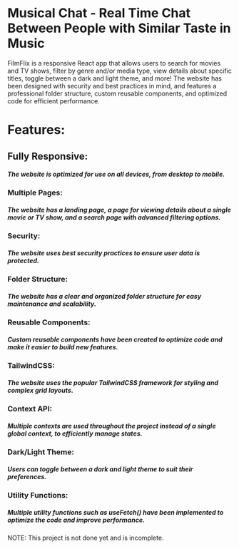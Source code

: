 # Musical Chat - Real Time Chat Between People with Similar Taste in Music

  FilmFlix is a responsive React app that allows users to search for movies and TV shows, filter by genre and/or media type, view details about specific titles, toggle between a dark and light theme, and more! The website has been designed with security and best practices in mind, and features a professional folder structure, custom reusable components, and optimized code for efficient performance.    

  # Features: 
  ## Fully Responsive: 
  ##### The website is optimized for use on all devices, from desktop to mobile.
  ###  Multiple Pages: 
  ##### The website has a landing page, a page for viewing details about a single movie or TV show, and a search page with advanced filtering options.   
  ###  Security:
  ##### The website uses best security practices to ensure user data is protected.  
  ###  Folder Structure:
  ##### The website has a clear and organized folder structure for easy maintenance and scalability.  
  ###  Reusable Components:
  ##### Custom reusable components have been created to optimize code and make it easier to build new features.  
  ### TailwindCSS:
  #####  The website uses the popular TailwindCSS framework for styling and complex grid layouts.  
  ###  Context API:
  ##### Multiple contexts are used throughout the project instead of a single global context, to efficiently manage states.  
  ###  Dark/Light Theme:
  ##### Users can toggle between a dark and light theme to suit their preferences.  
  ###  Utility Functions:
  ##### Multiple utility functions such as useFetch() have been implemented to optimize the code and improve performance.  
  
  NOTE: This project is not done yet and is incomplete.   
